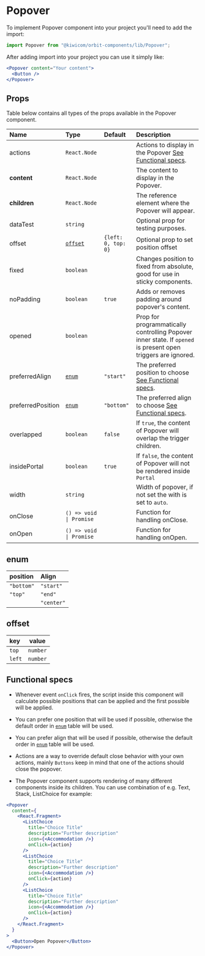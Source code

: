 # Popover

To implement Popover component into your project you'll need to add the import:

```jsx
import Popover from "@kiwicom/orbit-components/lib/Popover";
```

After adding import into your project you can use it simply like:

```jsx
<Popover content="Your content">
  <Button />
</Popover>
```

## Props

Table below contains all types of the props available in the Popover component.

| Name              | Type                    | Default             | Description                                                                                                  |
| :---------------- | :---------------------- | :------------------ | :----------------------------------------------------------------------------------------------------------- |
| actions           | `React.Node`            |                     | Actions to display in the Popover [See Functional specs](#functional-specs).                                 |
| **content**       | `React.Node`            |                     | The content to display in the Popover.                                                                       |
| **children**      | `React.Node`            |                     | The reference element where the Popover will appear.                                                         |
| dataTest          | `string`                |                     | Optional prop for testing purposes.                                                                          |
| offset            | [`offset`](#offset)     | `{left: 0, top: 0}` | Optional prop to set position offset                                                                         |
| fixed             | `boolean`               |                     | Changes position to fixed from absolute, good for use in sticky components.                                  |
| noPadding         | `boolean`               | `true`              | Adds or removes padding around popover's content.                                                            |
| opened            | `boolean`               |                     | Prop for programmatically controlling Popover inner state. If `opened` is present open triggers are ignored. |
| preferredAlign    | [`enum`](#enum)         | `"start"`           | The preferred position to choose [See Functional specs](#functional-specs).                                  |
| preferredPosition | [`enum`](#enum)         | `"bottom"`          | The preferred align to choose [See Functional specs](#functional-specs).                                     |
| overlapped        | `boolean`               | `false`             | If `true`, the content of Popover will overlap the trigger children.                                         |
| insidePortal      | `boolean`               | `true`              | If `false`, the content of Popover will not be rendered inside `Portal`                                      |
| width             | `string`                |                     | Width of popover, if not set the with is set to `auto`.                                                      |
| onClose           | `() => void \| Promise` |                     | Function for handling onClose.                                                                               |
| onOpen            | `() => void \| Promise` |                     | Function for handling onOpen.                                                                                |

## enum

| position   | Align      |
| :--------- | :--------- |
| `"bottom"` | `"start"`  |
| `"top"`    | `"end"`    |
|            | `"center"` |

## offset

| key    | value    |
| :----- | -------- |
| `top`  | `number` |
| `left` | `number` |

## Functional specs

- Whenever event `onClick` fires, the script inside this component will calculate possible positions that can be applied and the first possible will be applied.

- You can prefer one position that will be used if possible, otherwise the default order in [`enum`](#enum) table will be used.

- You can prefer align that will be used if possible, otherwise the default order in [`enum`](#enum) table will be used.

- Actions are a way to override default close behavior with your own actions, mainly `Buttons` keep in mind that one of the actions should close the popover.

- The Popover component supports rendering of many different components inside its children. You can use combination of e.g. Text, Stack, ListChoice for example:

```jsx
<Popover
  content={
    <React.Fragment>
      <ListChoice
        title="Choice Title"
        description="Further description"
        icon={<Accommodation />}
        onClick={action}
      />
      <ListChoice
        title="Choice Title"
        description="Further description"
        icon={<Accommodation />}
        onClick={action}
      />
      <ListChoice
        title="Choice Title"
        description="Further description"
        icon={<Accommodation />}
        onClick={action}
      />
    </React.Fragment>
  }
>
  <Button>Open Popover</Button>
</Popover>
```
